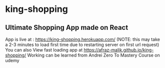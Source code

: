 # king-shopping
Ultimate Shopping App made on React
----------------------------------------------------------------------------------------------------------------------
App is live at : https://king-shopping.herokuapp.com/ (NOTE: this may take a 2-3 minutes to load first time due to restarting server on first url request)
You can also View fast loading app at https://afraz-malik.github.io/king-shopping/
Working can be learned from Andrei Zero To Mastery Course on udemy
